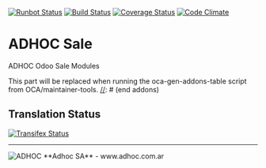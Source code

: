 [![Runbot Status](http://runbot.adhoc.com.ar/runbot/badge/flat/27/8.0.svg)](http://runbot.adhoc.com.ar/runbot/repo/github-com-ingadhoc-sale-27)
[![Build Status](https://travis-ci.org/ingadhoc/sale.svg?branch=8.0)](https://travis-ci.org/ingadhoc/sale)
[![Coverage Status](https://coveralls.io/repos/ingadhoc/sale/badge.png?branch=8.0)](https://coveralls.io/r/ingadhoc/sale?branch=8.0)
[![Code Climate](https://codeclimate.com/github/ingadhoc/sale/badges/gpa.svg)](https://codeclimate.com/github/ingadhoc/sale)

# ADHOC Sale

ADHOC Odoo Sale Modules

[//]: # (addons)
This part will be replaced when running the oca-gen-addons-table script from OCA/maintainer-tools.
[//]: # (end addons)

Translation Status
------------------
[![Transifex Status](https://www.transifex.com/projects/p/ingadhoc-sale-8-0/chart/image_png)](https://www.transifex.com/projects/p/ingadhoc-sale-8-0)

----

<img alt="ADHOC" src="http://fotos.subefotos.com/83fed853c1e15a8023b86b2b22d6145bo.png" />
**Adhoc SA** - www.adhoc.com.ar
